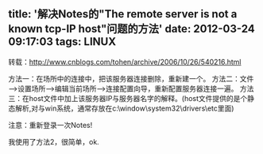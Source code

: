 title: '解决Notes的"The remote server is not a known tcp-IP host"问题的方法'
date: 2012-03-24 09:17:03
tags: LINUX
---

转载：http://www.cnblogs.com/tohen/archive/2006/10/26/540216.html

方法一：在场所中的连接中，把该服务器连接删除，重新建一个。
方法二：文件—>设置场所—>编辑当前场所—>连接配置向导，重新配置服务器连接一遍。
方法三：在host文件中加上该服务器IP与服务器名字的解释。(host文件提供的是个静态解析,对与win系统，通常存放在c:\window\system32\drivers\etc里面)

注意：重新登录一次Notes!

我使用了方法2，很简单，ok.